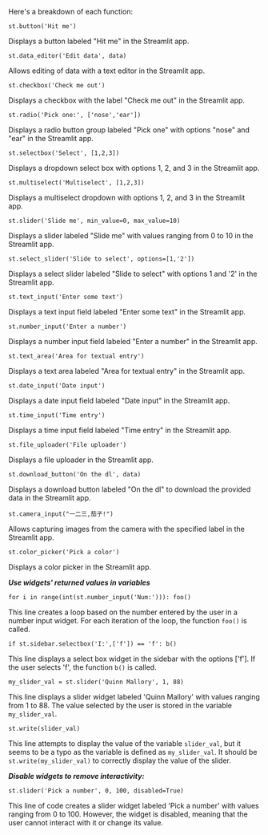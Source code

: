 Here's a breakdown of each function:

    st.button('Hit me')
    
 Displays a button labeled "Hit me" in the Streamlit app.

    st.data_editor('Edit data', data)

 Allows editing of data with a text editor in the Streamlit app.

    st.checkbox('Check me out')
    
Displays a checkbox with the label "Check me out" in the Streamlit app.

    st.radio('Pick one:', ['nose','ear'])
 Displays a radio button group labeled "Pick one" with options "nose" and "ear" in the Streamlit app.

    st.selectbox('Select', [1,2,3])
 Displays a dropdown select box with options 1, 2, and 3 in the Streamlit app.

    st.multiselect('Multiselect', [1,2,3])
Displays a multiselect dropdown with options 1, 2, and 3 in the Streamlit app.

    st.slider('Slide me', min_value=0, max_value=10)
Displays a slider labeled "Slide me" with values ranging from 0 to 10 in the Streamlit app.

    st.select_slider('Slide to select', options=[1,'2'])
Displays a select slider labeled "Slide to select" with options 1 and '2' in the Streamlit app.

    st.text_input('Enter some text')

Displays a text input field labeled "Enter some text" in the Streamlit app.

    st.number_input('Enter a number')
    
Displays a number input field labeled "Enter a number" in the Streamlit app.

    st.text_area('Area for textual entry')
    
Displays a text area labeled "Area for textual entry" in the Streamlit app.

    st.date_input('Date input')

Displays a date input field labeled "Date input" in the Streamlit app.

    st.time_input('Time entry')
    
Displays a time input field labeled "Time entry" in the Streamlit app.

    st.file_uploader('File uploader')

Displays a file uploader in the Streamlit app.

    st.download_button('On the dl', data)
    
Displays a download button labeled "On the dl" to download the provided data in the Streamlit app.

    st.camera_input("一二三,茄子!") 
    
 Allows capturing images from the camera with the specified label in the Streamlit app.

    st.color_picker('Pick a color')
Displays a color picker in the Streamlit app.

***Use widgets' returned values in variables***

    for i in range(int(st.number_input('Num:'))): foo()
    
This line creates a loop based on the number entered by the user in a number input widget. For each iteration of the loop, the function `foo()` is called.

    if st.sidebar.selectbox('I:',['f']) == 'f': b()
    
This line displays a select box widget in the sidebar with the options ['f']. If the user selects 'f', the function `b()` is called.

    my_slider_val = st.slider('Quinn Mallory', 1, 88)
 This line displays a slider widget labeled 'Quinn Mallory' with values ranging from 1 to 88. The value selected by the user is stored in the variable `my_slider_val`.

    st.write(slider_val)
    
 This line attempts to display the value of the variable `slider_val`, but it seems to be a typo as the variable is defined as `my_slider_val`. It should be `st.write(my_slider_val)` to correctly display the value of the slider.

***Disable widgets to remove interactivity:***

    st.slider('Pick a number', 0, 100, disabled=True)

This line of code creates a slider widget labeled 'Pick a number' with values ranging from 0 to 100. However, the widget is disabled, meaning that the user cannot interact with it or change its value.




